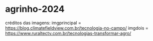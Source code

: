 # agrinho-2024

créditos das imagens:
  imgprincipal = https://blog.climatefieldview.com.br/tecnologia-no-campo/
  imgdois = https://www.ruraltectv.com.br/tecnologias-transformar-agro/